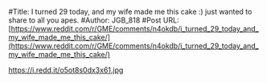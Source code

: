 #Title: I turned 29 today, and my wife made me this cake :) just wanted to share to all you apes.
#Author: JGB_818
#Post URL: [https://www.reddit.com/r/GME/comments/n4okdb/i_turned_29_today_and_my_wife_made_me_this_cake/](https://www.reddit.com/r/GME/comments/n4okdb/i_turned_29_today_and_my_wife_made_me_this_cake/)


https://i.redd.it/o5ot8s0dx3x61.jpg
